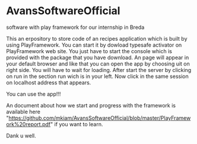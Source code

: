 # AvansSoftwareOfficial
software with play framework for our internship in Breda

This an erpository to store code of an recipes application which is built by using PlayFramework.
You can start it by dowload typesafe activator on PlayFramework web site. 
You just have to start the console which is provided with the package that you have download.
An page will appear in your default browser and like that you can open the app by choosing uit on right side.
You will have to wait for loading. After start the server by clicking on run in the section run wich is in your left.
Now click in the same session on localhost address that appears. 

You can use the app!!!

An document about how we start and progress with the framework is available here "https://github.com/mkiam/AvansSoftwareOfficial/blob/master/PlayFramework%20report.pdf"  if you want to learn.

Dank u well.
